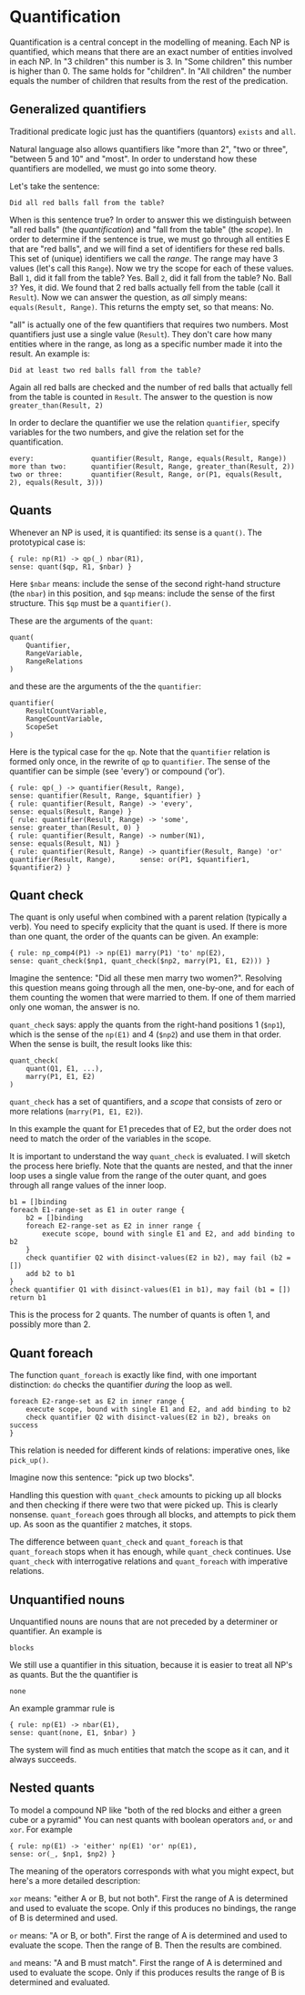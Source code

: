 # Quantification

Quantification is a central concept in the modelling of meaning. Each NP is quantified, which means that there are an exact number of entities involved in each NP. In "3 children" this number is 3. In "Some children" this number is higher than 0. The same holds for "children". In "All children" the number equals the number of children that results from the rest of the predication.     

## Generalized quantifiers

Traditional predicate logic just has the quantifiers (quantors) `exists` and `all`.

Natural language also allows quantifiers like "more than 2", "two or three", "between 5 and 10" and "most". In order to understand how these quantifiers are modelled, we must go into some theory.

Let's take the sentence:

    Did all red balls fall from the table?
    
When is this sentence true? In order to answer this we distinguish between "all red balls" (the _quantification_) and "fall from the table" (the _scope_). In order to determine if the sentence is true, we must go through all entities E that are "red balls", and we will find a set of identifiers for these red balls. This set of (unique) identifiers we call the _range_. The range may have 3 values (let's call this `Range`). Now we try the scope for each of these values. Ball `1`, did it fall from the table? Yes. Ball `2`, did it fall from the table? No. Ball `3`? Yes, it did. We found that 2 red balls actually fell from the table (call it `Result`). Now we can answer the question, as _all_ simply means: `equals(Result, Range)`. This returns the empty set, so that means: No.

"all" is actually one of the few quantifiers that requires two numbers. Most quantifiers just use a single value (`Result`). They don't care how many entities where in the range, as long as a specific number made it into the result. An example is:

    Did at least two red balls fall from the table?
    
Again all red balls are checked and the number of red balls that actually fell from the table is counted in `Result`. The answer to the question is now `greater_than(Result, 2)`    

In order to declare the quantifier we use the relation `quantifier`, specify variables for the two numbers, and give the relation set for the quantification. 

    every:              quantifier(Result, Range, equals(Result, Range))
    more than two:      quantifier(Result, Range, greater_than(Result, 2))
    two or three:       quantifier(Result, Range, or(P1, equals(Result, 2), equals(Result, 3)))

## Quants 

Whenever an NP is used, it is quantified: its sense is a `quant()`. The prototypical case is:

    { rule: np(R1) -> qp(_) nbar(R1),                                      sense: quant($qp, R1, $nbar) }
    
Here `$nbar` means: include the sense of the second right-hand structure (the `nbar`) in this position, and `$qp` means: include the sense of the first structure. This `$qp` must be a `quantifier()`. 
    
These are the arguments of the `quant`:

    quant(
        Quantifier,
        RangeVariable,
        RangeRelations        
    )
    
and these are the arguments of the the `quantifier`:

    quantifier(
        ResultCountVariable,
        RangeCountVariable,
        ScopeSet
    )    

Here is the typical case for the `qp`. Note that the `quantifier` relation is formed only once, in the rewrite of `qp` to `quantifier`. The sense of the quantifier can be simple (see 'every') or compound ('or').    

    { rule: qp(_) -> quantifier(Result, Range),                                                         sense: quantifier(Result, Range, $quantifier) }
    { rule: quantifier(Result, Range) -> 'every',                                                       sense: equals(Result, Range) }
    { rule: quantifier(Result, Range) -> 'some',                                                        sense: greater_than(Result, 0) }
    { rule: quantifier(Result, Range) -> number(N1),                                                    sense: equals(Result, N1) }
	{ rule: quantifier(Result, Range) -> quantifier(Result, Range) 'or' quantifier(Result, Range),	    sense: or(P1, $quantifier1, $quantifier2) }

## Quant check

The quant is only useful when combined with a parent relation (typically a verb). You need to specify explicity that the quant is used. If there is more than one quant, the order of the quants can be given. An example:

    { rule: np_comp4(P1) -> np(E1) marry(P1) 'to' np(E2),                    sense: quant_check($np1, quant_check($np2, marry(P1, E1, E2))) }
    
Imagine the sentence: "Did all these men marry two women?". Resolving this question means going through all the men, one-by-one, and for each of them counting the women that were married to them. If one of them married only one woman, the answer is no.     
    
`quant_check` says: apply the quants from the right-hand positions 1 (`$np1`), which is the sense of the `np(E1)` and 4 (`$np2`) and use them in that order. When the sense is built, the result looks like this:

    quant_check(
        quant(Q1, E1, ...), 
        marry(P1, E1, E2)
    )     

`quant_check` has a set of quantifiers, and a _scope_ that consists of zero or more relations (`marry(P1, E1, E2)`).

In this example the quant for E1 precedes that of E2, but the order does not need to match the order of the variables in the scope.

It is important to understand the way `quant_check` is evaluated. I will sketch the process here briefly. Note that the quants are nested, and that the inner loop uses a single value from the range of the outer quant, and goes through all range values of the inner loop.

    b1 = []binding
    foreach E1-range-set as E1 in outer range {
        b2 = []binding
        foreach E2-range-set as E2 in inner range {
            execute scope, bound with single E1 and E2, and add binding to b2
        }
        check quantifier Q2 with disinct-values(E2 in b2), may fail (b2 = [])
        add b2 to b1
    }
    check quantifier Q1 with disinct-values(E1 in b1), may fail (b1 = [])
    return b1
    
This is the process for 2 quants. The number of quants is often 1, and possibly more than 2.    

## Quant foreach

The function `quant_foreach` is exactly like find, with one important distinction: `do` checks the quantifier _during_ the loop as well.

    foreach E2-range-set as E2 in inner range {
        execute scope, bound with single E1 and E2, and add binding to b2
        check quantifier Q2 with disinct-values(E2 in b2), breaks on success
    }  

This relation is needed for different kinds of relations: imperative ones, like `pick_up()`.

Imagine now this sentence: "pick up two blocks". 

Handling this question with `quant_check` amounts to picking up all blocks and then checking if there were two that were picked up. This is clearly nonsense. `quant_foreach` goes through all blocks, and attempts to pick them up. As soon as the quantifier `2` matches, it stops.

The difference between `quant_check` and `quant_foreach` is that `quant_foreach` stops when it has enough, while `quant_check` continues. Use `quant_check` with interrogative relations and `quant_foreach` with imperative relations. 

## Unquantified nouns

Unquantified nouns are nouns that are not preceded by a determiner or quantifier. An example is 

    blocks 

We still use a quantifier in this situation, because it is easier to treat all NP's as quants. But the the quantifier is 

    none
    
An example grammar rule is

    { rule: np(E1) -> nbar(E1),                                            sense: quant(none, E1, $nbar) }       

The system will find as much entities that match the scope as it can, and it always succeeds.

## Nested quants

To model a compound NP like "both of the red blocks and either a green cube or a pyramid" You can nest quants with boolean operators `and`, `or` and `xor`. For example

    { rule: np(E1) -> 'either' np(E1) 'or' np(E1),                         sense: or(_, $np1, $np2) }
        
The meaning of the operators corresponds with what you might expect, but here's a more detailed description:

`xor` means: "either A or B, but not both". First the range of A is determined and used to evaluate the scope. Only if this produces no bindings, the range of B is determined and used.

`or` means: "A or B, or both". First the range of A is determined and used to evaluate the scope. Then the range of B. Then the results are combined.

`and` means: "A and B must match". First the range of A is determined and used to evaluate the scope. Only if this produces results the range of B is determined and evaluated.     
